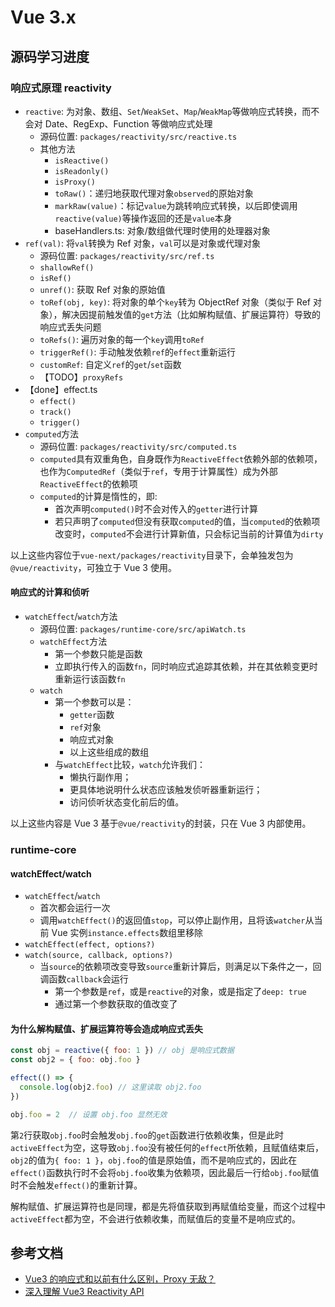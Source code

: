 # Vue 3.x

## 源码学习进度

### 响应式原理 reactivity

- `reactive`: 为对象、数组、`Set`/`WeakSet`、`Map`/`WeakMap`等做响应式转换，而不会对 Date、RegExp、Function 等做响应式处理
  - 源码位置: `packages/reactivity/src/reactive.ts`
  - 其他方法
    - `isReactive()`
    - `isReadonly()`
    - `isProxy()`
    - `toRaw()`：递归地获取代理对象`observed`的原始对象
    - `markRaw(value)`：标记`value`为跳转响应式转换，以后即使调用`reactive(value)`等操作返回的还是`value`本身
    - baseHandlers.ts: 对象/数组做代理时使用的处理器对象
- `ref(val)`: 将`val`转换为 Ref 对象，`val`可以是对象或代理对象
  - 源码位置: `packages/reactivity/src/ref.ts`
  - `shallowRef()`
  - `isRef()`
  - `unref()`: 获取 Ref 对象的原始值
  - `toRef(obj, key)`: 将对象的单个`key`转为 ObjectRef 对象（类似于 Ref 对象），解决因提前触发值的`get`方法（比如解构赋值、扩展运算符）导致的响应式丢失问题
  - `toRefs()`: 遍历对象的每一个`key`调用`toRef`
  - `triggerRef()`: 手动触发依赖`ref`的`effect`重新运行
  - `customRef`: 自定义`ref`的`get`/`set`函数
  - 【TODO】`proxyRefs`
- 【done】effect.ts
  - `effect()`
  - `track()`
  - `trigger()`
- `computed`方法
  - 源码位置: `packages/reactivity/src/computed.ts`
  - `computed`具有双重角色，自身既作为`ReactiveEffect`依赖外部的依赖项，也作为`ComputedRef`（类似于`ref`，专用于计算属性）成为外部`ReactiveEffect`的依赖项
  - `computed`的计算是惰性的，即:
    - 首次声明`computed()`时不会对传入的`getter`进行计算
    - 若只声明了`computed`但没有获取`computed`的值，当`computed`的依赖项改变时，`computed`不会进行计算新值，只会标记当前的计算值为`dirty`

以上这些内容位于`vue-next/packages/reactivity`目录下，会单独发包为`@vue/reactivity`，可独立于 Vue 3 使用。

#### 响应式的计算和侦听

- `watchEffect`/`watch`方法
  - 源码位置: `packages/runtime-core/src/apiWatch.ts`
  - `watchEffect`方法
    - 第一个参数只能是函数
    - 立即执行传入的函数`fn`，同时响应式追踪其依赖，并在其依赖变更时重新运行该函数`fn`
  - `watch`
    - 第一个参数可以是：
      - `getter`函数
      - `ref`对象
      - 响应式对象
      - 以上这些组成的数组
    - 与`watchEffect`比较，`watch`允许我们：
      - 懒执行副作用；
      - 更具体地说明什么状态应该触发侦听器重新运行；
      - 访问侦听状态变化前后的值。

以上这些内容是 Vue 3 基于`@vue/reactivity`的封装，只在 Vue 3 内部使用。

### runtime-core

#### watchEffect/watch

- `watchEffect`/`watch`
  - 首次都会运行一次
  - 调用`watchEffect()`的返回值`stop`，可以停止副作用，且将该`watcher`从当前 Vue 实例`instance.effects`数组里移除
- `watchEffect(effect, options?)`
- `watch(source, callback, options?)`
  - 当`source`的依赖项改变导致`source`重新计算后，则满足以下条件之一，回调函数`callback`会运行
    - 第一个参数是`ref`，或是`reactive`的对象，或是指定了`deep: true`
    - 通过第一个参数获取的值改变了

#### 为什么解构赋值、扩展运算符等会造成响应式丢失

```js
const obj = reactive({ foo: 1 }) // obj 是响应式数据
const obj2 = { foo: obj.foo }

effect(() => {
  console.log(obj2.foo) // 这里读取 obj2.foo
})

obj.foo = 2  // 设置 obj.foo 显然无效
```

第`2`行获取`obj.foo`时会触发`obj.foo`的`get`函数进行依赖收集，但是此时`activeEffect`为空，这导致`obj.foo`没有被任何的`effect`所依赖，且赋值结束后，`obj2`的值为`{ foo: 1 }`，`obj.foo`的值是原始值，而不是响应式的，因此在`effect()`函数执行时不会将`obj.foo`收集为依赖项，因此最后一行给`obj.foo`赋值时不会触发`effect()`的重新计算。

解构赋值、扩展运算符也是同理，都是先将值获取到再赋值给变量，而这个过程中`activeEffect`都为空，不会进行依赖收集，而赋值后的变量不是响应式的。

## 参考文档

- [Vue3 的响应式和以前有什么区别，Proxy 无敌？](https://juejin.cn/post/6844904122479542285)
- [深入理解 Vue3 Reactivity API](https://zhuanlan.zhihu.com/p/146097763)
